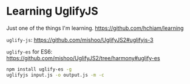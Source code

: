 # Learning UglifyJS

Just one of the things I'm learning. <https://github.com/hchiam/learning>

`uglify-js`: <https://github.com/mishoo/UglifyJS2#uglifyjs-3>

`uglify-es` for ES6: <https://github.com/mishoo/UglifyJS2/tree/harmony#uglify-es>

```bash
npm install uglify-es -g
uglifyjs input.js -o output.js -m -c
```
